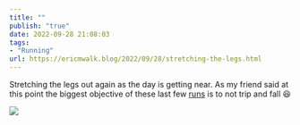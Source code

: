```yaml
---
title: ""
publish: "true"
date: 2022-09-28 21:08:03
tags:
- "Running"
url: https://ericmwalk.blog/2022/09/28/stretching-the-legs.html
---
```

Stretching the legs out again as the day is getting near. As my friend said at this point the biggest objective of these last few [runs](http://www.strava.com/activities/7881233735) is to not trip and fall 😆

![](https://ericmwalk.blog/uploads/2022/2f51cc71f9.jpg)